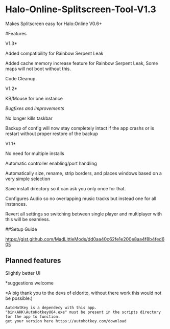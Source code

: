# Halo-Online-Splitscreen-Tool-V1.3

Makes Splitscreen easy for Halo:Online V0.6+
	
#Features

V1.3*

Added compatibility for Rainbow Serpent Leak

Added cache memory increase feature for Rainbow Serpent Leak, Some maps will not boot without this.

Code Cleanup.

V1.2*
	
KB/Mouse for one instance
	
*Bugfixes and improvements*
	
No longer kills taskbar
	
Backup of config will now stay completely intact if the app crashs or is restart without proper restore of the backup

V1.1*

No need for multiple installs

Automatic controller enabling/port handling

Automatically size, rename, strip borders, and places windows based on a very simple selection

Save install directory so it can ask you only once for that.

Configures Audio so no overlapping music tracks but instead one for all instances.

Revert all settings so switching between single player and multiplayer with this will be seamless.

##Setup Guide

 https://gist.github.com/MadLittleMods/dd0aa40c62fe1e200e8aa4f8b4fed605

## Planned features

Slightly better UI

*suggestions welcome

*A big thank you to the devs of eldorito, without there work this would not be possible:)

	AutoHotKey is a dependecy with this app.
	"bin\AHK\AutoHotkeyU64.exe" must be present in the scripts directory for the app to function.
	get your version here https://autohotkey.com/download
